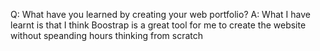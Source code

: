 
Q: What have you learned by creating your web portfolio?
A: What I have learnt is that I think Boostrap is a great tool for me to create the website without speanding hours thinking from scratch
